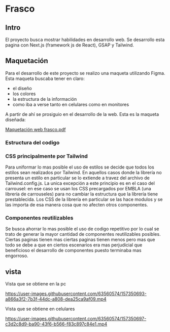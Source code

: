 # Frasco

## Intro
El proyecto busca mostrar habilidades en desarrollo web. Se desarrollo esta pagina con Next.js (framework js de React), GSAP y Tailwind. 

## Maquetación
Para el desarrollo de este proyecto se realizo una maqueta utilizando Figma. Esta maqueta buscaba tener en claro:
- el diseño
- los colores
- la estructura de la información
- como iba a verse tanto en celulares como en monitores

A partir de ahí se prosiguio en el desarrollo de la web. Esta es la maqueta diseñada:


[Maquetación  web frasco.pdf](https://github.com/RGabrielR/Frasco/files/8210061/Maquetacion.web.frasco.pdf)

### Estructura del codigo

### CSS principalmente por Tailwind
Para uniformar lo mas posible el uso de estilos se decide que todos los estilos sean realizados por Tailwind. En aquellos casos donde la librería no presenta un estilo en particular se lo extiende a travez del archivo de Tailwind.config.js. La unica excepción a este principio es en el caso del carrousel: en ese caso se usan los CSS precargados por EMBLA (una librería de carrouseles) para no cambiar la estructura que la librería tiene prestablecida. Los CSS de la librería en particular se las hace modulos y se las importa de esa manera cosa que no afecten otros componentes.

### Componentes reutilizables
Se busca ahorrar lo mas posible el uso de codigo repetitivo por lo cual se trato de generar la mayor cantidad de componentes reutilizables posibles. Ciertas paginas tienen mas ciertas paginas tienen menos pero mas que todo se debe a que en ciertos escenarios era mas perjudicial que beneficioso el desarrollo de componentes puesto terminaba mas engorroso.

## vista

Vista que se obtiene en la pc

https://user-images.githubusercontent.com/63560574/157350693-a866a3f2-7b3f-44dc-a808-dea25ca9af09.mp4

Vista que se obtiene en celulares

https://user-images.githubusercontent.com/63560574/157350697-c3d2c8d9-ba90-43f6-b566-f83c897c84e1.mp4

